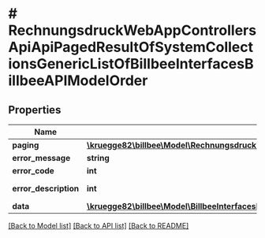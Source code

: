 # # RechnungsdruckWebAppControllersApiApiPagedResultOfSystemCollectionsGenericListOfBillbeeInterfacesBillbeeAPIModelOrder

## Properties

Name | Type | Description | Notes
------------ | ------------- | ------------- | -------------
**paging** | [**\kruegge82\billbee\Model\RechnungsdruckWebAppControllersApiApiPagedResultPagingInformationOfSystemCollectionsGenericListOfBillbeeInterfacesBillbeeAPIModelOrder**](RechnungsdruckWebAppControllersApiApiPagedResultPagingInformationOfSystemCollectionsGenericListOfBillbeeInterfacesBillbeeAPIModelOrder.md) |  | [optional]
**error_message** | **string** |  | [optional]
**error_code** | **int** |  | [optional]
**error_description** | **int** |  | [optional] [readonly]
**data** | [**\kruegge82\billbee\Model\BillbeeInterfacesBillbeeAPIModelOrder[]**](BillbeeInterfacesBillbeeAPIModelOrder.md) |  | [optional]

[[Back to Model list]](../../README.md#models) [[Back to API list]](../../README.md#endpoints) [[Back to README]](../../README.md)
